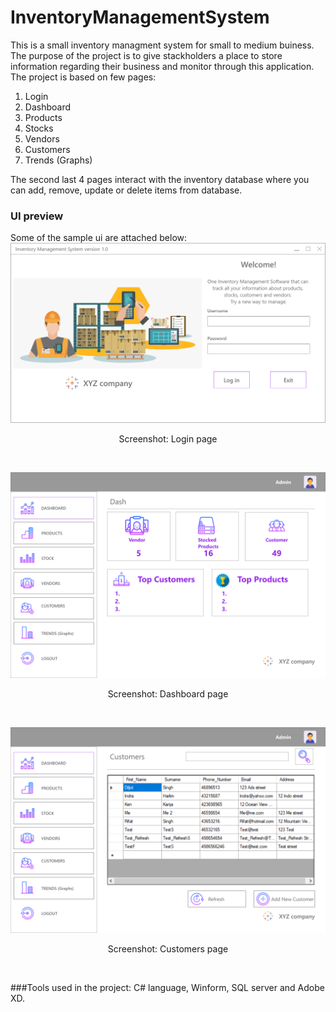 # InventoryManagementSystem

This is a small inventory managment system for small to medium buiness. The purpose of the project is to 
give stackholders a place to store information regarding their business and monitor through this application.
The project is based on few pages:
1. Login
2. Dashboard
3. Products
4. Stocks
5. Vendors
6. Customers
7. Trends (Graphs)

The second last 4 pages interact with the inventory database where you can add, remove, update or delete items from database.

### UI preview
Some of the sample ui are attached below:
![](images/Loginpage.png)
<p align="center">Screenshot: Login page
</p><br>

![](images/Dash.png)
<p align="center">Screenshot: Dashboard page
</p><br>

![](images/Customers.png)
<p align="center">Screenshot: Customers page
</p><br>

###Tools used in the project:
C# language, Winform, SQL server and Adobe XD.

